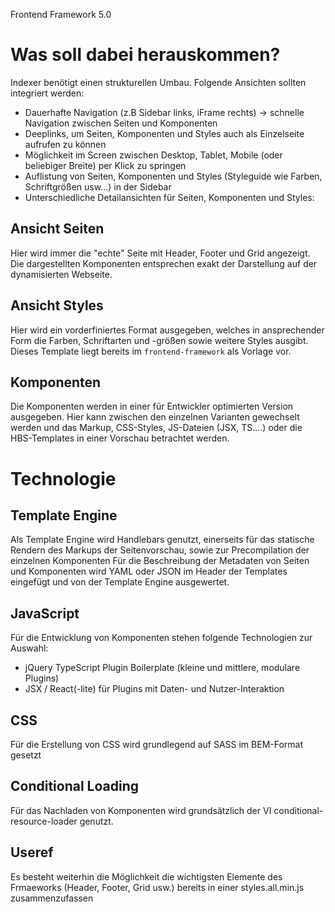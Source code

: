 Frontend Framework 5.0

# Was soll dabei herauskommen?

Indexer benötigt einen strukturellen Umbau. Folgende Ansichten sollten integriert werden:

- Dauerhafte Navigation (z.B Sidebar links, iFrame rechts) -> schnelle Navigation zwischen Seiten und Komponenten
- Deeplinks, um Seiten, Komponenten und Styles auch als Einzelseite aufrufen zu können
- Möglichkeit im Screen zwischen Desktop, Tablet, Mobile (oder beliebiger Breite) per Klick zu springen
- Auflistung von Seiten, Komponenten und Styles (Styleguide wie Farben, Schriftgrößen usw...) in der Sidebar
- Unterschiedliche Detailansichten für Seiten, Komponenten und Styles:

## Ansicht Seiten
Hier wird immer die "echte" Seite mit Header, Footer und Grid angezeigt. Die dargestellten Komponenten entsprechen exakt der Darstellung auf der dynamisierten Webseite.

## Ansicht Styles
Hier wird ein vorderfiniertes Format ausgegeben, welches in ansprechender Form die Farben, Schriftarten und -größen sowie weitere Styles ausgibt. Dieses Template liegt bereits im `frontend-framework` als Vorlage vor.

## Komponenten
Die Komponenten werden in einer für Entwickler optimierten Version ausgegeben. Hier kann zwischen den einzelnen Varianten gewechselt werden und das Markup, CSS-Styles, JS-Dateien (JSX, TS....) oder die HBS-Templates in einer Vorschau betrachtet werden.


# Technologie

## Template Engine
Als Template Engine wird Handlebars genutzt, einerseits für das statische Rendern des Markups der Seitenvorschau, sowie zur Precompilation der einzelnen Komponenten
Für die Beschreibung der Metadaten von Seiten und Komponenten wird YAML oder JSON im Header der Templates eingefügt und von der Template Engine ausgewertet.

## JavaScript
Für die Entwicklung von Komponenten stehen folgende Technologien zur Auswahl:

- jQuery TypeScript Plugin Boilerplate (kleine und mittlere, modulare Plugins)
- JSX / React(-lite) für Plugins mit Daten- und Nutzer-Interaktion

## CSS
Für die Erstellung von CSS wird grundlegend auf SASS im BEM-Format gesetzt

## Conditional Loading
Für das Nachladen von Komponenten wird grundsätzlich der VI conditional-resource-loader genutzt.

## Useref
Es besteht weiterhin die Möglichkeit die wichtigsten Elemente des Frmaeworks (Header, Footer, Grid usw.) bereits in einer styles.all.min.js zusammenzufassen

